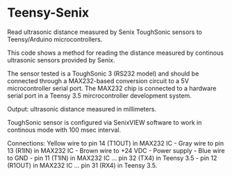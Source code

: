 # Teensy-Senix
Read ultrasonic distance measured by Senix ToughSonic sensors to Teensy/Arduino microcontrollers.

This code shows a method for reading the distance measured by continous ultrasonic sensors provided by Senix.

The sensor tested is a ToughSonic 3 (RS232 model) and should be connected through a MAX232-based conversion circuit to a 5V microcontroller serial port. The MAX232 chip is connected to a hardware serial port in a Teensy 3.5 mircrocontroller development system.

Output: ultrasonic distance measured in millimeters.

ToughSonic sensor is configured via SenixVIEW software to work in continous mode with 100 msec interval.

Connections: 
Yellow wire to pin 14 (T1OUT) in MAX232 IC - Gray wire to pin 13 (R1IN) in MAX232 IC - Brown wire to +24 VDC - Power supply - Blue wire to GND - pin 11 (T1IN)  in MAX232 IC ... pin 32 (TX4) in Teensy 3.5  - pin 12 (R1OUT) in MAX232 IC ... pin 31 (RX4) in Teensy 3.5. 
